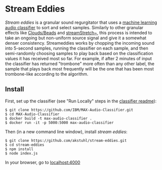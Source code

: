 # Stream Eddies

_Stream eddies_ is a granular sound regurgitator that uses a [machine learning audio classifier](https://github.com/IBM/MAX-Audio-Classifier) to sort and select samples. Similarly to other granular effects like [Clouds/Beads](https://mutable-instruments.net/modules/beads/) and [streamStretch~](https://github.com/wbrent/streamStretch_tilde), this process is intended to take an ongoing but non-uniform source signal and give it a somewhat denser consistency. Streameddies works by chopping the incoming sound into 5-second samples, running the classifier on each sample, and then semi-randomly choosing samples to play back based on the classification values it has received most so far. For example, if after 2 minutes of input the classifier has returned "trombone" more often than any other label, the sample that plays back most frequently will be the one that has been most trombone-like according to the algorithm.

## Install

First, set up the classifier (see "Run Locally" steps in the [classifier readme](https://github.com/IBM/MAX-Audio-Classifier#run-locally)):

```
$ git clone https://github.com/IBM/MAX-Audio-Classifier.git
$ cd MAX-Audio-Classifier
$ docker build -t max-audio-classifier .
$ docker run -it -p 5000:5000 max-audio-classifier
```

Then (in a new command line window), install _stream eddies_:

```
$ git clone https://github.com/akstuhl/stream-eddies.git
$ cd stream-eddies
$ npm install
$ node index.js
```

In your browser, go to [localhost:4000](http://localhost:4000)
